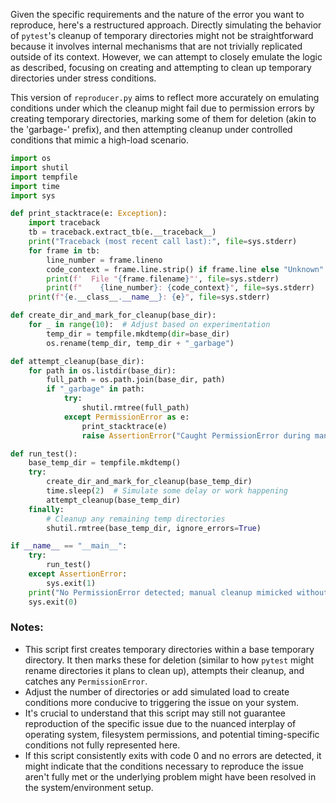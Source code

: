 Given the specific requirements and the nature of the error you want to reproduce, here's a restructured approach. Directly simulating the behavior of `pytest`'s cleanup of temporary directories might not be straightforward because it involves internal mechanisms that are not trivially replicated outside of its context. However, we can attempt to closely emulate the logic as described, focusing on creating and attempting to clean up temporary directories under stress conditions.

This version of `reproducer.py` aims to reflect more accurately on emulating conditions under which the cleanup might fail due to permission errors by creating temporary directories, marking some of them for deletion (akin to the 'garbage-' prefix), and then attempting cleanup under controlled conditions that mimic a high-load scenario.

```python
import os
import shutil
import tempfile
import time
import sys

def print_stacktrace(e: Exception):
    import traceback
    tb = traceback.extract_tb(e.__traceback__)
    print("Traceback (most recent call last):", file=sys.stderr)
    for frame in tb:
        line_number = frame.lineno
        code_context = frame.line.strip() if frame.line else "Unknown"
        print(f'  File "{frame.filename}"', file=sys.stderr)
        print(f"    {line_number}: {code_context}", file=sys.stderr)
    print(f"{e.__class__.__name__}: {e}", file=sys.stderr)

def create_dir_and_mark_for_cleanup(base_dir):
    for _ in range(10):  # Adjust based on experimentation
        temp_dir = tempfile.mkdtemp(dir=base_dir)
        os.rename(temp_dir, temp_dir + "_garbage")

def attempt_cleanup(base_dir):
    for path in os.listdir(base_dir):
        full_path = os.path.join(base_dir, path)
        if "_garbage" in path:
            try:
                shutil.rmtree(full_path)
            except PermissionError as e:
                print_stacktrace(e)
                raise AssertionError("Caught PermissionError during manual cleanup.") from None

def run_test():
    base_temp_dir = tempfile.mkdtemp()
    try:
        create_dir_and_mark_for_cleanup(base_temp_dir)
        time.sleep(2)  # Simulate some delay or work happening
        attempt_cleanup(base_temp_dir)
    finally:
        # Cleanup any remaining temp directories
        shutil.rmtree(base_temp_dir, ignore_errors=True)

if __name__ == "__main__":
    try:
        run_test()
    except AssertionError:
        sys.exit(1)
    print("No PermissionError detected; manual cleanup mimicked without issues.")
    sys.exit(0)
```

### Notes:

- This script first creates temporary directories within a base temporary directory. It then marks these for deletion (similar to how `pytest` might rename directories it plans to clean up), attempts their cleanup, and catches any `PermissionError`.
- Adjust the number of directories or add simulated load to create conditions more conducive to triggering the issue on your system.
- It's crucial to understand that this script may still not guarantee reproduction of the specific issue due to the nuanced interplay of operating system, filesystem permissions, and potential timing-specific conditions not fully represented here.
- If this script consistently exits with code 0 and no errors are detected, it might indicate that the conditions necessary to reproduce the issue aren't fully met or the underlying problem might have been resolved in the system/environment setup.
